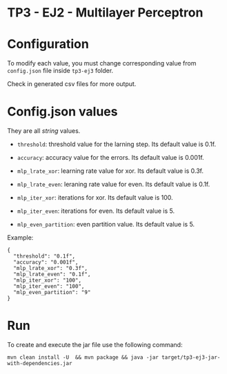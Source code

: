 # TP3 - EJ2 - Multilayer Perceptron

# Configuration

To modify each value, you must change corresponding value from `config.json` file inside `tp3-ej3` folder.

Check in generated csv files for more output.

# Config.json values

They are all *string* values.

- `threshold`: threshold value for the larning step. Its default value is 0.1f.

- `accuracy`: accuracy value for the errors. Its default value is 0.001f.

- `mlp_lrate_xor`: learning rate value for xor. Its default value is 0.3f.

- `mlp_lrate_even`: leraning rate value for even. Its default value is 0.1f.

- `mlp_iter_xor`: iterations for xor. Its default value is 100.

- `mlp_iter_even`: iterations for even. Its default value is 5.

- `mlp_even_partition`: even partition value. Its default value is 5.


Example: 

```
{
  "threshold": "0.1f",
  "accuracy": "0.001f",
  "mlp_lrate_xor": "0.3f",
  "mlp_lrate_even": "0.1f",
  "mlp_iter_xor": "100",
  "mlp_iter_even": "100",
  "mlp_even_partition": "9"
}
``` 

# Run

To create and execute the jar file use the following command:

```
mvn clean install -U  && mvn package && java -jar target/tp3-ej3-jar-with-dependencies.jar
```
